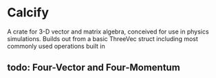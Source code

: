 # Calcify

 A crate for 3-D vector and matrix algebra, conceived for use in physics simulations. Builds out from a basic ThreeVec struct including most commonly used operations built in

## todo: Four-Vector and Four-Momentum
